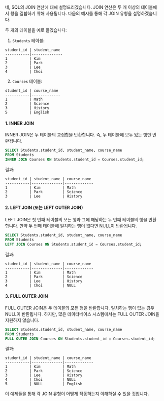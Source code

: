 네, SQL의 JOIN 연산에 대해 설명드리겠습니다. JOIN 연산은 두 개 이상의 테이블에서 행을 결합하기 위해 사용됩니다. 다음의 예시를 통해 각 JOIN 유형을 설명하겠습니다.

두 개의 테이블을 예로 들겠습니다:

1. `Students` 테이블:

```
student_id | student_name
-----------|--------------
1          | Kim
2          | Park
3          | Lee
4          | Choi
```

2. `Courses` 테이블:

```
student_id | course_name
-----------|-------------
1          | Math
2          | Science
3          | History
5          | English
```

#### 1. INNER JOIN

INNER JOIN은 두 테이블의 교집합을 반환합니다. 즉, 두 테이블에 모두 있는 행만 반환됩니다.

```sql
SELECT Students.student_id, student_name, course_name
FROM Students
INNER JOIN Courses ON Students.student_id = Courses.student_id;
```

결과:

```
student_id | student_name | course_name
-----------|--------------|-------------
1          | Kim          | Math
2          | Park         | Science
3          | Lee          | History
```

#### 2. LEFT JOIN (또는 LEFT OUTER JOIN)

LEFT JOIN은 첫 번째 테이블의 모든 행과 그에 해당하는 두 번째 테이블의 행을 반환합니다. 만약 두 번째 테이블에 일치하는 행이 없다면 NULL이 반환됩니다.

```sql
SELECT Students.student_id, student_name, course_name
FROM Students
LEFT JOIN Courses ON Students.student_id = Courses.student_id;
```

결과:

```
student_id | student_name | course_name
-----------|--------------|-------------
1          | Kim          | Math
2          | Park         | Science
3          | Lee          | History
4          | Choi         | NULL
```

#### 3. FULL OUTER JOIN

FULL OUTER JOIN은 두 테이블의 모든 행을 반환합니다. 일치하는 행이 없는 경우 NULL이 반환됩니다. 하지만, 많은 데이터베이스 시스템에서는 FULL OUTER JOIN을 지원하지 않습니다.

```sql
SELECT Students.student_id, student_name, course_name
FROM Students
FULL OUTER JOIN Courses ON Students.student_id = Courses.student_id;
```

결과:

```
student_id | student_name | course_name
-----------|--------------|-------------
1          | Kim          | Math
2          | Park         | Science
3          | Lee          | History
4          | Choi         | NULL
5          | NULL         | English
```

이 예제들을 통해 각 JOIN 유형이 어떻게 작동하는지 이해하실 수 있을 것입니다.
